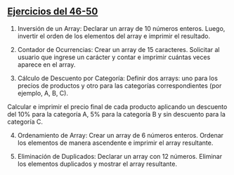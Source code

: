 ## [Ejercicios del 46-50](./41-45)
1. Inversión de un Array: Declarar un array de 10 números enteros. Luego, invertir el
orden de los elementos del array e imprimir el resultado.

2. Contador de Ocurrencias: Crear un array de 15 caracteres. Solicitar al usuario que
ingrese un carácter y contar e imprimir cuántas veces aparece en el array.

3. Cálculo de Descuento por Categoría: Definir dos arrays: uno para los precios de
productos y otro para las categorías correspondientes (por ejemplo, A, B, C).

Calcular e imprimir el precio final de cada producto aplicando un descuento del 10%
para la categoría A, 5% para la categoría B y sin descuento para la categoría C.

4. Ordenamiento de Array: Crear un array de 6 números enteros. Ordenar los
elementos de manera ascendente e imprimir el array resultante.

5. Eliminación de Duplicados: Declarar un array con 12 números. Eliminar los
elementos duplicados y mostrar el array resultante.